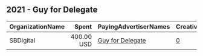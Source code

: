 ## 2021 - Guy for Delegate 
|OrganizationName|Spent|PayingAdvertiserNames|CreativeUrls|Impressions|Genders|AgeBrackets|CountryCodes|BillingAddresses|CandidateBallotInformation|
|:---|---:|:---|:---|---:|:---|:---|:---|:---|:---|
|SBDigital|400.00 USD|[Guy for Delegate](2021/Guy_for_Delegate.md)|[0](https://www.snap.com/political-ads/asset/23a5cc10ed49634ff571381dabb337d6d50bdcfa4bb2c55684f540c082310216?mediaType=png)|111,410||18-30|united states|US|Nancy Guy for Delegate|
